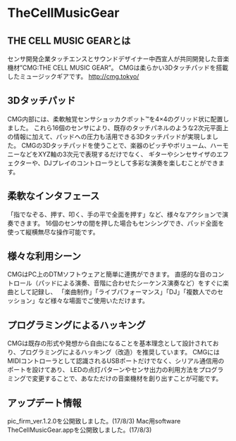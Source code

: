 # TheCellMusicGear
## THE CELL MUSIC GEARとは
センサ開発企業タッチエンスとサウンドデザイナー中西宣人が共同開発した音楽機材”CMG:THE CELL MUSIC GEAR”。
CMGは柔らかい3Dタッチパッドを搭載したミュージックギアです。
http://cmg.tokyo/

## 3Dタッチパッド
CMG内部には、柔軟触覚センサショッカクポット™を4×4のグリッド状に配置しました。
これら16個のセンサにより、既存のタッチパネルのような2次元平面上の情報に加えて、パッドへの圧力も活用できる3Dタッチパッドが実現しました。
CMGの3Dタッチパッドを使うことで、楽器のピッチやボリューム、ハーモニーなどをXYZ軸の3次元で表現するだけでなく、
ギターやシンセサイザのエフェクターや、DJプレイのコントローラとして多彩な演奏を楽しむことができます。

## 柔軟なインタフェース
「指でなぞる、押す、叩く、手の平で全面を押す」など、様々なアクションで演奏できます。
16個のセンサの間を押した場合もセンシングでき、パッド全面を使って縦横無尽な操作可能です。


## 様々な利用シーン
CMGはPC上のDTMソフトウェアと簡単に連携ができます。
直感的な音のコントロール（パッドによる演奏、音階に合わせたシーケンス演奏など）をすぐに楽曲として記録し、
「楽曲制作」「ライブパフォーマンス」「DJ」「複数人でのセッション」など様々な場面でご使用いただけます。


## プログラミングによるハッキング
CMGは既存の形式や発想から自由になることを基本理念として設計されており、プログラミングによるハッキング（改造）を推奨しています。
CMGにはMIDIコントローラとして認識されるUSBポートだけでなく、シリアル通信用のポートを設けてあり、
LEDの点灯パターンやセンサ出力の利用方法をプログラミングで変更することで、あなただけの音楽機材を創り出すことが可能です。

## アップデート情報
pic_firm_ver.1.2.0を公開致しました。(17/8/3)
Mac用software TheCellMusicGear.appを公開致しました。(17/8/3)
